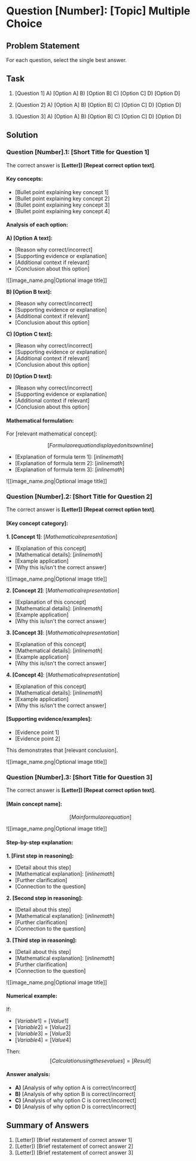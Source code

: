 # Question [Number]: [Topic] Multiple Choice

## Problem Statement
For each question, select the single best answer.

## Task
1. [Question 1]
   A) [Option A]
   B) [Option B]
   C) [Option C]
   D) [Option D]

2. [Question 2]
   A) [Option A]
   B) [Option B]
   C) [Option C]
   D) [Option D]

3. [Question 3]
   A) [Option A]
   B) [Option B]
   C) [Option C]
   D) [Option D]

## Solution

### Question [Number].1: [Short Title for Question 1]

The correct answer is **[Letter]) [Repeat correct option text]**.

#### Key concepts:
- [Bullet point explaining key concept 1]
- [Bullet point explaining key concept 2]
- [Bullet point explaining key concept 3]
- [Bullet point explaining key concept 4]

#### Analysis of each option:

**A) [Option A text]:**
- [Reason why correct/incorrect]
- [Supporting evidence or explanation]
- [Additional context if relevant]
- [Conclusion about this option]

![[image_name.png|Optional image title]]

**B) [Option B text]:**
- [Reason why correct/incorrect]
- [Supporting evidence or explanation]
- [Additional context if relevant]
- [Conclusion about this option]

**C) [Option C text]:**
- [Reason why correct/incorrect]
- [Supporting evidence or explanation]
- [Additional context if relevant]
- [Conclusion about this option]

**D) [Option D text]:**
- [Reason why correct/incorrect]
- [Supporting evidence or explanation]
- [Additional context if relevant]
- [Conclusion about this option]

#### Mathematical formulation:
For [relevant mathematical concept]:

$$[Formula or equation displayed on its own line]$$

- [Explanation of formula term 1]: $[inline math]$
- [Explanation of formula term 2]: $[inline math]$
- [Explanation of formula term 3]: $[inline math]$

![[image_name.png|Optional image title]]

### Question [Number].2: [Short Title for Question 2]

The correct answer is **[Letter]) [Repeat correct option text]**.

#### [Key concept category]:

**1. [Concept 1]**: $[Mathematical representation]$
- [Explanation of this concept]
- [Mathematical details]: $[inline math]$
- [Example application]
- [Why this is/isn't the correct answer]

![[image_name.png|Optional image title]]

**2. [Concept 2]**: $[Mathematical representation]$
- [Explanation of this concept]
- [Mathematical details]: $[inline math]$
- [Example application]
- [Why this is/isn't the correct answer]

**3. [Concept 3]**: $[Mathematical representation]$
- [Explanation of this concept]
- [Mathematical details]: $[inline math]$
- [Example application]
- [Why this is/isn't the correct answer]

**4. [Concept 4]**: $[Mathematical representation]$
- [Explanation of this concept]
- [Mathematical details]: $[inline math]$
- [Example application]
- [Why this is/isn't the correct answer]

#### [Supporting evidence/examples]:
- [Evidence point 1]
- [Evidence point 2]

This demonstrates that [relevant conclusion].

![[image_name.png|Optional image title]]

### Question [Number].3: [Short Title for Question 3]

The correct answer is **[Letter]) [Repeat correct option text]**.

#### [Main concept name]:

$$[Main formula or equation]$$

![[image_name.png|Optional image title]]

#### Step-by-step explanation:

**1. [First step in reasoning]:**
- [Detail about this step]
- [Mathematical explanation]: $[inline math]$
- [Further clarification]
- [Connection to the question]

**2. [Second step in reasoning]:**
- [Detail about this step]
- [Mathematical explanation]: $[inline math]$
- [Further clarification]
- [Connection to the question]

**3. [Third step in reasoning]:**
- [Detail about this step]
- [Mathematical explanation]: $[inline math]$
- [Further clarification]
- [Connection to the question]

![[image_name.png|Optional image title]]

#### Numerical example:
If:
- $[Variable 1] = [Value 1]$
- $[Variable 2] = [Value 2]$
- $[Variable 3] = [Value 3]$
- $[Variable 4] = [Value 4]$

Then:
$$[Calculation using these values] = [Result]$$

#### Answer analysis:
- **A)** [Analysis of why option A is correct/incorrect]
- **B)** [Analysis of why option B is correct/incorrect]
- **C)** [Analysis of why option C is correct/incorrect]
- **D)** [Analysis of why option D is correct/incorrect]

## Summary of Answers
1. [Letter]) [Brief restatement of correct answer 1]
2. [Letter]) [Brief restatement of correct answer 2]
3. [Letter]) [Brief restatement of correct answer 3]

<!-- 
USAGE NOTES:
1. Replace all text in [brackets] with content specific to your multiple choice questions.
2. For each question, provide a thorough analysis of all options to explain why the correct answer is right and why the others are wrong.
3. Use LaTeX for mathematical expressions: $...$ for inline math and $$...$$ for display math.
4. Use Obsidian's image syntax: ![[filename.png|Optional title]] 
5. Organize explanations logically with clear headings and bullet points.
6. Include visual aids (images, diagrams) where appropriate.
7. For numerical examples, format values clearly with bullet points and display the final calculation.
8. Remove these usage notes when finalizing the document.
--> 